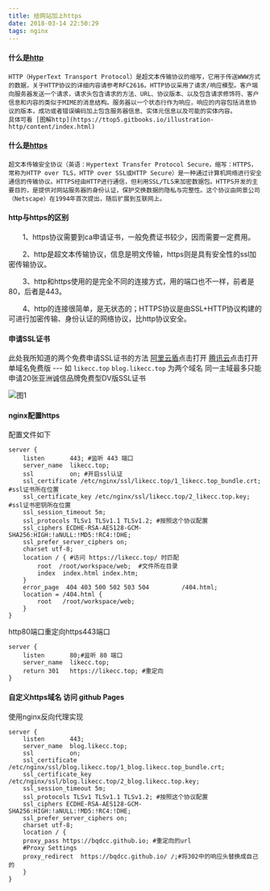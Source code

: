 ```yaml
---
title: 给网站加上https
date: 2018-03-14 22:50:29
tags: nginx
---
```


#### 什么是[http](https://baike.baidu.com/item/http/243074?fr=aladdin)
    HTTP（HyperText Transport Protocol）是超文本传输协议的缩写，它用于传送WWW方式的数据，关于HTTP协议的详细内容请参考RFC2616。HTTP协议采用了请求/响应模型。客户端向服务器发送一个请求，请求头包含请求的方法、URL、协议版本、以及包含请求修饰符、客户信息和内容的类似于MIME的消息结构。服务器以一个状态行作为响应，响应的内容包括消息协议的版本，成功或者错误编码加上包含服务器信息、实体元信息以及可能的实体内容。
    具体可看 [图解http](https://ttop5.gitbooks.io/illustration-http/content/index.html)

#### 什么是[https](https://zh.wikipedia.org/wiki/%E8%B6%85%E6%96%87%E6%9C%AC%E4%BC%A0%E8%BE%93%E5%AE%89%E5%85%A8%E5%8D%8F%E8%AE%AE)
    超文本传输安全协议（英语：Hypertext Transfer Protocol Secure，缩写：HTTPS，常称为HTTP over TLS，HTTP over SSL或HTTP Secure）是一种通过计算机网络进行安全通信的传输协议。HTTPS经由HTTP进行通信，但利用SSL/TLS来加密数据包。HTTPS开发的主要目的，是提供对网站服务器的身份认证，保护交换数据的隐私与完整性。这个协议由网景公司（Netscape）在1994年首次提出，随后扩展到互联网上。

#### http与https的区别
　　1、https协议需要到ca申请证书，一般免费证书较少，因而需要一定费用。

　　2、http是超文本传输协议，信息是明文传输，https则是具有安全性的ssl加密传输协议。

　　3、http和https使用的是完全不同的连接方式，用的端口也不一样，前者是80，后者是443。

　　4、http的连接很简单，是无状态的；HTTPS协议是由SSL+HTTP协议构建的可进行加密传输、身份认证的网络协议，比http协议安全。

<!--more-->

#### 申请SSL证书
此处我所知道的两个免费申请SSL证书的方法
[阿里云盾](https://common-buy.aliyun.com/?spm=5176.7968328.911106.btn1.7a834ebfb9gLqY&commodityCode=cas#/buy)点击打开
[腾讯云](https://buy.cloud.tencent.com/ssl?fromSource=ssl&from=qcloudHpHeaderSsl)点击打开
单域名免费版 --- 如 `likecc.top` `blog.likecc.top` 为两个域名 同一主域最多只能申请20张亚洲诚信品牌免费型DV版SSL证书

![图1](./图1.png)

#### nginx配置https
配置文件如下


    server {
        listen       443; #监听 443 端口
        server_name  likecc.top; 
        ssl          on; #开启ssl认证
        ssl_certificate /etc/nginx/ssl/likecc.top/1_likecc.top_bundle.crt; #ssl证书所在位置
        ssl_certificate_key /etc/nginx/ssl/likecc.top/2_likecc.top.key;    #ssl证书密钥所在位置
        ssl_session_timeout 5m;
        ssl_protocols TLSv1 TLSv1.1 TLSv1.2; #按照这个协议配置
        ssl_ciphers ECDHE-RSA-AES128-GCM-SHA256:HIGH:!aNULL:!MD5:!RC4:!DHE;
        ssl_prefer_server_ciphers on;
        charset utf-8;
        location / { #访问 https://likecc.top/ 时匹配
            root  /root/workspace/web;  #文件所在目录
            index  index.html index.htm;
        }
        error_page  404 403 500 502 503 504         /404.html;
        location = /404.html {
            root   /root/workspace/web;
        }
    }
   

http80端口重定向https443端口

    server {
        listen       80;#监听 80 端口
        server_name  likecc.top;
        return 301   https://likecc.top; #重定向
    }

#### 自定义https域名 访问 github Pages
使用nginx反向代理实现

    server {
        listen       443;
        server_name  blog.likecc.top;
        ssl          on;
        ssl_certificate /etc/nginx/ssl/blog.likecc.top/1_blog.likecc.top_bundle.crt;
        ssl_certificate_key /etc/nginx/ssl/blog.likecc.top/2_blog.likecc.top.key;
        ssl_session_timeout 5m;
        ssl_protocols TLSv1 TLSv1.1 TLSv1.2; #按照这个协议配置
        ssl_ciphers ECDHE-RSA-AES128-GCM-SHA256:HIGH:!aNULL:!MD5:!RC4:!DHE;
        ssl_prefer_server_ciphers on;
        charset utf-8;
        location / {
        proxy_pass https://bqdcc.github.io; #重定向的url
        #Proxy Settings
        proxy_redirect  https://bqdcc.github.io/ /;#将302中的响应头替换成自己的
        }
    }